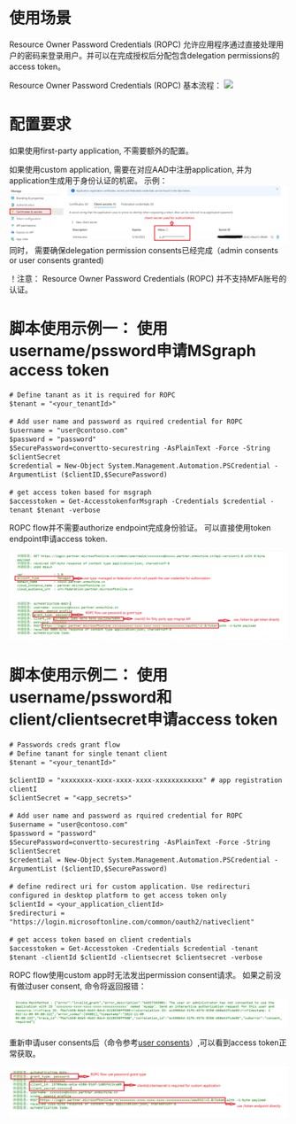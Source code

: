 # 使用场景

Resource Owner Password Credentials (ROPC) 允许应用程序通过直接处理用户的密码来登录用户。并可以在完成授权后分配包含delegation permissions的access token。

Resource Owner Password Credentials (ROPC)  基本流程： 
![](https://learn.microsoft.com/zh-cn/azure/active-directory/develop/media/v2-oauth2-ropc/v2-oauth-ropc.svg)

# 配置要求

如果使用first-party application, 不需要额外的配置。

如果使用custom application, 需要在对应AAD中注册application, 并为application生成用于身份认证的机密。
示例：
![](./clientcreds1.png)
同时， 需要确保delegation permission consents已经完成（admin consents or user consents granted)

！注意： Resource Owner Password Credentials (ROPC) 并不支持MFA账号的认证。  


# 脚本使用示例一： 使用username/pssword申请MSgraph access token 

	# Define tanant as it is required for ROPC
	$tenant = "<your_tenantId>"

	# Add user name and password as rquired credential for ROPC
	$username = "user@contoso.com" 
	$password = "password"
	$SecurePassword=convertto-securestring -AsPlainText -Force -String $clientSecret
	$credential = New-Object System.Management.Automation.PSCredential -ArgumentList ($clientID,$SecurePassword)
	
	# get access token based for msgraph
	$accesstoken = Get-AccesstokenforMsgraph -Credentials $credential -tenant $tenant -verbose

ROPC flow并不需要authorize endpoint完成身份验证。 可以直接使用token endpoint申请access token. 

![](./password1.png)

# 脚本使用示例二： 使用username/pssword和client/clientsecret申请access token 

	# Passwords creds grant flow 
	# Define tanant for single tenant client
	$tenant = "<your_tenantId>"
	
	$clientID = "xxxxxxxx-xxxx-xxxx-xxxx-xxxxxxxxxxxx" # app registration clientI
	$clientSecret = "<app_secrets>"

	# Add user name and password as rquired credential for ROPC
	$username = "user@contoso.com" 
	$password = "password"
	$SecurePassword=convertto-securestring -AsPlainText -Force -String $clientSecret
	$credential = New-Object System.Management.Automation.PSCredential -ArgumentList ($clientID,$SecurePassword)
	
	# define redirect uri for custom application. Use redirecturi configured in desktop platform to get access token only
	$clientId = <your_application_clientId>
	$redirecturi = "https://login.microsoftonline.com/common/oauth2/nativeclient"
	
	# get access token based on client credentials
	$accesstoken = Get-Accesstoken -Credentials $credential -tenant $tenant -clientId $clientId -clientsecret $clientsecret -verbose


ROPC flow使用custom app时无法发出permission consent请求。 如果之前没有做过user consent, 命令将返回报错：
	
![](./password2.png)

重新申请user consents后（命令参考[user consents](./doc/userconsents.md)）,可以看到access token正常获取。

![](./password3.png)


